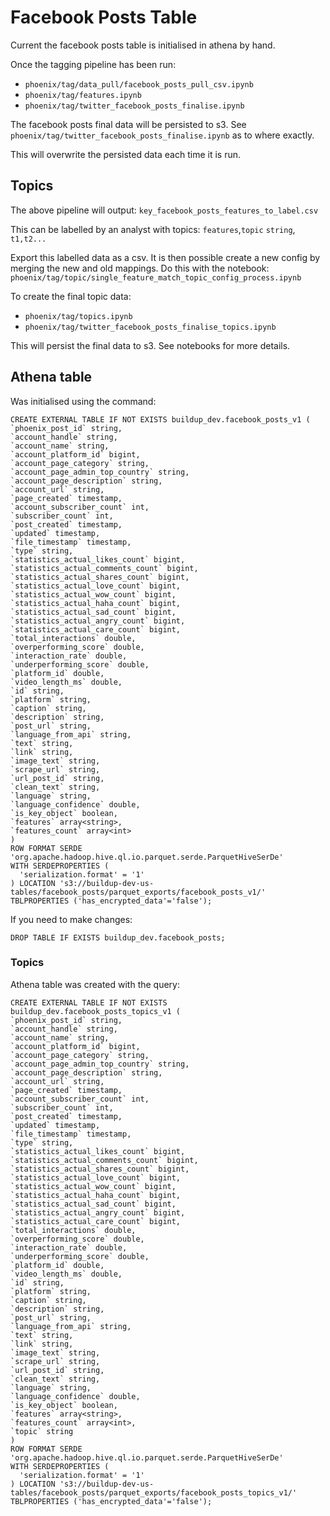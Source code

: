 # Facebook Posts Table
Current the facebook posts table is initialised in athena by hand.

Once the tagging pipeline has been run:
- `phoenix/tag/data_pull/facebook_posts_pull_csv.ipynb`
- `phoenix/tag/features.ipynb`
- `phoenix/tag/twitter_facebook_posts_finalise.ipynb`


The facebook posts final data will be persisted to s3. See `phoenix/tag/twitter_facebook_posts_finalise.ipynb`
as to where exactly.

This will overwrite the persisted data each time it is run.

## Topics
The above pipeline will output:
`key_facebook_posts_features_to_label.csv`

This can be labelled by an analyst with topics:
`features`,`topic`
`string`, `t1,t2...`

Export this labelled data as a csv. It is then possible create a new config by merging the new and old mappings. Do this with the notebook:
`phoenix/tag/topic/single_feature_match_topic_config_process.ipynb`


To create the final topic data:
- `phoenix/tag/topics.ipynb`
- `phoenix/tag/twitter_facebook_posts_finalise_topics.ipynb`

This will persist the final data to s3. See notebooks for more details.


## Athena table
Was initialised using the command:
```
CREATE EXTERNAL TABLE IF NOT EXISTS buildup_dev.facebook_posts_v1 (
`phoenix_post_id` string,
`account_handle` string,
`account_name` string,
`account_platform_id` bigint,
`account_page_category` string,
`account_page_admin_top_country` string,
`account_page_description` string,
`account_url` string,
`page_created` timestamp,
`account_subscriber_count` int,
`subscriber_count` int,
`post_created` timestamp,
`updated` timestamp,
`file_timestamp` timestamp,
`type` string,
`statistics_actual_likes_count` bigint,
`statistics_actual_comments_count` bigint,
`statistics_actual_shares_count` bigint,
`statistics_actual_love_count` bigint,
`statistics_actual_wow_count` bigint,
`statistics_actual_haha_count` bigint,
`statistics_actual_sad_count` bigint,
`statistics_actual_angry_count` bigint,
`statistics_actual_care_count` bigint,
`total_interactions` double,
`overperforming_score` double,
`interaction_rate` double,
`underperforming_score` double,
`platform_id` double,
`video_length_ms` double,
`id` string,
`platform` string,
`caption` string,
`description` string,
`post_url` string,
`language_from_api` string,
`text` string,
`link` string,
`image_text` string,
`scrape_url` string,
`url_post_id` string,
`clean_text` string,
`language` string,
`language_confidence` double,
`is_key_object` boolean,
`features` array<string>,
`features_count` array<int>
)
ROW FORMAT SERDE 'org.apache.hadoop.hive.ql.io.parquet.serde.ParquetHiveSerDe'
WITH SERDEPROPERTIES (
  'serialization.format' = '1'
) LOCATION 's3://buildup-dev-us-tables/facebook_posts/parquet_exports/facebook_posts_v1/'
TBLPROPERTIES ('has_encrypted_data'='false');
```
If you need to make changes:
```
DROP TABLE IF EXISTS buildup_dev.facebook_posts;
```
### Topics
Athena table was created with the query:
```
CREATE EXTERNAL TABLE IF NOT EXISTS buildup_dev.facebook_posts_topics_v1 (
`phoenix_post_id` string,
`account_handle` string,
`account_name` string,
`account_platform_id` bigint,
`account_page_category` string,
`account_page_admin_top_country` string,
`account_page_description` string,
`account_url` string,
`page_created` timestamp,
`account_subscriber_count` int,
`subscriber_count` int,
`post_created` timestamp,
`updated` timestamp,
`file_timestamp` timestamp,
`type` string,
`statistics_actual_likes_count` bigint,
`statistics_actual_comments_count` bigint,
`statistics_actual_shares_count` bigint,
`statistics_actual_love_count` bigint,
`statistics_actual_wow_count` bigint,
`statistics_actual_haha_count` bigint,
`statistics_actual_sad_count` bigint,
`statistics_actual_angry_count` bigint,
`statistics_actual_care_count` bigint,
`total_interactions` double,
`overperforming_score` double,
`interaction_rate` double,
`underperforming_score` double,
`platform_id` double,
`video_length_ms` double,
`id` string,
`platform` string,
`caption` string,
`description` string,
`post_url` string,
`language_from_api` string,
`text` string,
`link` string,
`image_text` string,
`scrape_url` string,
`url_post_id` string,
`clean_text` string,
`language` string,
`language_confidence` double,
`is_key_object` boolean,
`features` array<string>,
`features_count` array<int>,
`topic` string
)
ROW FORMAT SERDE 'org.apache.hadoop.hive.ql.io.parquet.serde.ParquetHiveSerDe'
WITH SERDEPROPERTIES (
  'serialization.format' = '1'
) LOCATION 's3://buildup-dev-us-tables/facebook_posts/parquet_exports/facebook_posts_topics_v1/'
TBLPROPERTIES ('has_encrypted_data'='false');
```
